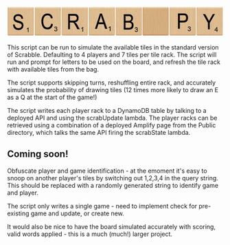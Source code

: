 ![alt text](https://github.com/rob-roeburn/scrabpy/blob/master/scrablogo.png "Scrabble!")

This script can be run to simulate the available tiles in the standard version of Scrabble.  Defaulting to 4 players and 7 tiles per tile rack. The script will run and prompt for letters to be used on the board, and refresh the tile rack with available tiles from the bag.

The script supports skipping turns, reshuffling entire rack, and accurately simulates the probability of drawing tiles (12 times more likely to draw an E as a Q at the start of the game!)

The script writes each player rack to a DynamoDB table by talking to a deployed API and using the scrabUpdate lambda. The player racks can be retrieved using a combination of a deployed Amplify page from the Public directory, which talks the same API firing the scrabState lambda.

## Coming soon!

Obfuscate player and game identification - at the emoment it's easy to snoop on another player's tiles by switching out 1,2,3,4 in the query string. This should be replaced with a randomly generated string to identify game and player.

The script only writes a single game - need to implement check for pre-existing game and update, or create new.

It would also be nice to have the board simulated accurately with scoring, valid words applied - this is a much (much!) larger project.

